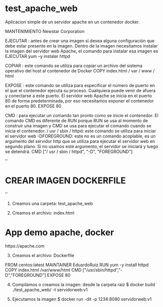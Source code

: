 # test_apache_web
Aplicacion simple de un servidor apache en un contenedor docker.

MANTENIMIENTO Newstar Corporation

EJECUTAR : antes de crear una imagen si desea alguna configuración que debe estar presente en la imagen. Dentro de la imagen necesitamos instalar la imagen del servidor web Apache, el comando para instalar esa imagen es
EJECUTAR yum –y instalar httpd

COPIAR : este comando se utiliza para copiar un archivo del sistema operativo del host al contenedor de Docker
COPY index.html / var / www / html

EXPOSE : este comando se utiliza para especificar el número de puerto en el que el contenedor ejecuta su proceso. Cualquiera puede venir de afuera y conectarse a este puerto. El servidor web Apache se inicia en el puerto 80 de forma predeterminada, por eso necesitamos exponer el contenedor en el puerto 80.
EXPOSE 80

CMD : para ejecutar un comando tan pronto como se inicie el contenedor. El comando CMD es diferente de RUN porque RUN se usa al momento de construir una imagen y CMD se usa para ejecutar el comando cuando se inicia el contenedor.
/ usr / sbin / httpd: este comando se utiliza para iniciar el servidor web
-DFOREGROUND: este no es un comando acoplable, es un argumento del servidor http que se utiliza para ejecutar el servidor web en segundo plano. Si no usamos este argumento, el servidor se iniciará y luego se detendrá.
CMD ["/ usr / sbin / httpd", "-D", "FOREGROUND"]

''
# CREAR IMAGEN DOCKERFILE
''

1.	Creamos una carpeta: test_apache_web

2.	Creamos el archivo: index.html
<!DOCTYPE html>
<html>
<body>
<h1>App demo apache, docker</h1>
</h2>https://apache.com</h2>
</body>
</html>

3.	Creamos el archivo: Dockerfile

FROM centos:latest
MAINTAINER EduardoRuiz
RUN yum -y install httpd
COPY index.html /var/www/html
CMD ["/usr/sbin/httpd","-D","FOREGROUND"]
EXPOSE 80

4.	Compilamos o creamos la imagen: desde la carpeta raiz
$ docker build ./test_apache_web/ -t servidorweb:v1

5.	Ejecutamos la imagen
$ docker run -dit -p 1234:8080 servidorweb:v1
